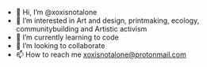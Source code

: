 - 👋 Hi, I’m @xoxisnotalone
- 👀 I’m interested in Art and design, printmaking, ecology, communitybuilding and Artistic activism
- 🌱 I’m currently learning to code
- 💞️ I’m looking to collaborate
- 📫 How to reach me xoxisnotalone@protonmail.com

<!---
xoxisnotalone/xoxisnotalone is a ✨ special ✨ repository because its `README.md` (this file) appears on your GitHub profile.
You can click the Preview link to take a look at your changes.
--->
